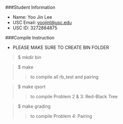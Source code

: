 ###Student Information
  + Name: Yoo Jin Lee
  + USC Email: yoojinl@usc.edu
  + USC ID: 3272884875

###Compile Instruction

  + PLEASE MAKE SURE TO CREATE BIN FOLDER
 
> $ mkdir bin

> $ make
>>to compile all rb_test and pairing

>$ make qsort
>>to compile Problem 2 & 3: Red-Black Tree

>$ make grading
>>to compile Problem 4: Pairing
